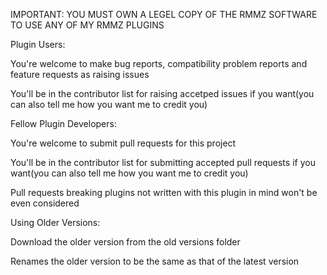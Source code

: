 IMPORTANT: YOU MUST OWN A LEGEL COPY OF THE RMMZ SOFTWARE TO USE ANY OF MY RMMZ PLUGINS


Plugin Users:

You're welcome to make bug reports, compatibility problem reports and feature requests as raising issues

You'll be in the contributor list for raising accetped issues if you want(you can also tell me how you want me to credit you)


Fellow Plugin Developers:

You're welcome to submit pull requests for this project

You'll be in the contributor list for submitting accepted pull requests if you want(you can also tell me how you want me to credit you)

Pull requests breaking plugins not written with this plugin in mind won't be even considered


Using Older Versions:

Download the older version from the old versions folder

Renames the older version to be the same as that of the latest version
